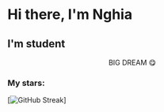 # Hi there, I'm Nghia

## I'm student

<p align="center">
  BIG DREAM 😋
  </p>

<!--  -->
### My stars:
<!-- ![Anurag's GitHub stats](https://github-readme-stats.vercel.app/api?username=nguyenhieunghia2001&show_icons=true&theme=radical) -->
<!-- <p align="center"> -->
<!-- ![](https://github-profile-summary-cards.vercel.app/api/cards/profile-details?username=nguyenhieunghia2001&theme=vue) -->
<!-- </p> -->
[![GitHub Streak](http://github-readme-streak-stats.herokuapp.com?user=nguyenhieunghia2001&theme=gruvbox_duo)]
